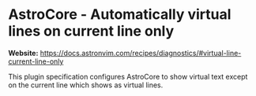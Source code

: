 # AstroCore - Automatically virtual lines on current line only

**Website:** <https://docs.astronvim.com/recipes/diagnostics/#virtual-line-current-line-only>

This plugin specification configures AstroCore to show virtual text except on the current line which shows as virtual lines.
